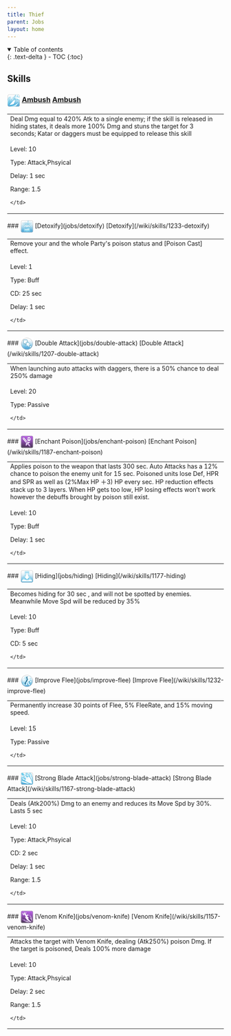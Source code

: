 ```yaml
---
title: Thief 
parent: Jobs
layout: home
---
```


<details open markdown="block">
<summary>
  Table of contents
</summary>
{: .text-delta }
- TOC
{:toc}
</details>

## Skills

### <img src="/assets/images/skills/skill_180001.png" width="30" height="30" style="vertical-align: middle"> [Ambush](jobs/ambush) [Ambush](/wiki/skills/1217-ambush)
<table>
<tbody>
  <tr>
    <td>Deal Dmg equal to 420% Atk to a single enemy; if the skill is released in hiding states, it deals more 100% Dmg and stuns the target for 3 seconds; Katar or daggers must be equipped to release this skill</td>
  </tr>
  <tr>
    <td>
              <p class="label label-yellow fs-1">Level: 10</p>
              <p class="label label-yellow fs-1">Type: Attack,Phsyical</p>
              <p class="label label-yellow fs-1">Delay: 1 sec</p>
              <p class="label label-yellow fs-1">Range: 1.5</p>
      
    </td>
  </tr>
</tbody>
</table>
### <img src="/assets/images/skills/skill_185001.png" width="30" height="30" style="vertical-align: middle"> [Detoxify](jobs/detoxify) [Detoxify](/wiki/skills/1233-detoxify)
<table>
<tbody>
  <tr>
    <td>Remove your and the whole Party's poison status and [Poison Cast] effect.</td>
  </tr>
  <tr>
    <td>
              <p class="label label-yellow fs-1">Level: 1</p>
              <p class="label label-yellow fs-1">Type: Buff</p>
              <p class="label label-yellow fs-1">CD: 25 sec</p>
              <p class="label label-yellow fs-1">Delay: 1 sec</p>
      
    </td>
  </tr>
</tbody>
</table>
### <img src="/assets/images/skills/skill_179001.png" width="30" height="30" style="vertical-align: middle"> [Double Attack](jobs/double-attack) [Double Attack](/wiki/skills/1207-double-attack)
<table>
<tbody>
  <tr>
    <td>When launching auto attacks with daggers, there is a 50% chance to deal 250% damage</td>
  </tr>
  <tr>
    <td>
              <p class="label label-yellow fs-1">Level: 20</p>
              <p class="label label-yellow fs-1">Type: Passive</p>
      
    </td>
  </tr>
</tbody>
</table>
### <img src="/assets/images/skills/skill_178001.png" width="30" height="30" style="vertical-align: middle"> [Enchant Poison](jobs/enchant-poison) [Enchant Poison](/wiki/skills/1187-enchant-poison)
<table>
<tbody>
  <tr>
    <td>Applies poison to the weapon that lasts 300 sec. Auto Attacks has a 12% chance to poison the enemy unit for 15 sec. Poisoned units lose Def, HPR and SPR as well as (2%Max HP ＋3) HP every sec. HP reduction effects stack up to 3 layers. When HP gets too low, HP losing effects won’t work however the debuffs brought by poison still exist.</td>
  </tr>
  <tr>
    <td>
              <p class="label label-yellow fs-1">Level: 10</p>
              <p class="label label-yellow fs-1">Type: Buff</p>
              <p class="label label-yellow fs-1">Delay: 1 sec</p>
      
    </td>
  </tr>
</tbody>
</table>
### <img src="/assets/images/skills/skill_177001.png" width="30" height="30" style="vertical-align: middle"> [Hiding](jobs/hiding) [Hiding](/wiki/skills/1177-hiding)
<table>
<tbody>
  <tr>
    <td>Becomes hiding for 30 sec , and will not be spotted by enemies. Meanwhile Move Spd will be reduced by 35%</td>
  </tr>
  <tr>
    <td>
              <p class="label label-yellow fs-1">Level: 10</p>
              <p class="label label-yellow fs-1">Type: Buff</p>
              <p class="label label-yellow fs-1">CD: 5 sec</p>
      
    </td>
  </tr>
</tbody>
</table>
### <img src="/assets/images/skills/skill_184001.png" width="30" height="30" style="vertical-align: middle"> [Improve Flee](jobs/improve-flee) [Improve Flee](/wiki/skills/1232-improve-flee)
<table>
<tbody>
  <tr>
    <td>Permanently increase 30 points of Flee, 5% FleeRate, and 15% moving speed.</td>
  </tr>
  <tr>
    <td>
              <p class="label label-yellow fs-1">Level: 15</p>
              <p class="label label-yellow fs-1">Type: Passive</p>
      
    </td>
  </tr>
</tbody>
</table>
### <img src="/assets/images/skills/skill_176001.png" width="30" height="30" style="vertical-align: middle"> [Strong Blade Attack](jobs/strong-blade-attack) [Strong Blade Attack](/wiki/skills/1167-strong-blade-attack)
<table>
<tbody>
  <tr>
    <td>Deals (Atk200%) Dmg to an enemy and reduces its Move Spd by 30%. Lasts 5 sec</td>
  </tr>
  <tr>
    <td>
              <p class="label label-yellow fs-1">Level: 10</p>
              <p class="label label-yellow fs-1">Type: Attack,Phsyical</p>
              <p class="label label-yellow fs-1">CD: 2 sec</p>
              <p class="label label-yellow fs-1">Delay: 1 sec</p>
              <p class="label label-yellow fs-1">Range: 1.5</p>
      
    </td>
  </tr>
</tbody>
</table>
### <img src="/assets/images/skills/skill_174001.png" width="30" height="30" style="vertical-align: middle"> [Venom Knife](jobs/venom-knife) [Venom Knife](/wiki/skills/1157-venom-knife)
<table>
<tbody>
  <tr>
    <td>Attacks the target with Venom Knife, dealing (Atk250%) poison Dmg. If the target is poisoned, Deals 100% more damage</td>
  </tr>
  <tr>
    <td>
              <p class="label label-yellow fs-1">Level: 10</p>
              <p class="label label-yellow fs-1">Type: Attack,Phsyical</p>
              <p class="label label-yellow fs-1">Delay: 2 sec</p>
              <p class="label label-yellow fs-1">Range: 1.5</p>
      
    </td>
  </tr>
</tbody>
</table>

